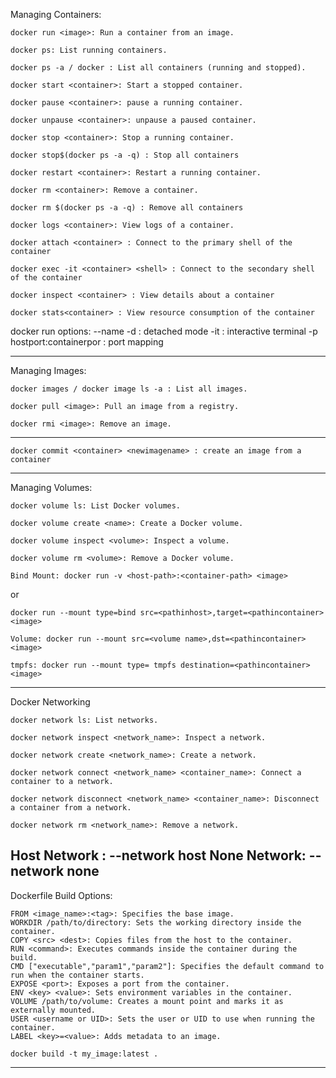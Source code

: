 Managing Containers:
```
docker run <image>: Run a container from an image.
```
```
docker ps: List running containers.
```
```
docker ps -a / docker : List all containers (running and stopped).
```
```
docker start <container>: Start a stopped container.
```
```
docker pause <container>: pause a running container.
```
```
docker unpause <container>: unpause a paused container.
```
```
docker stop <container>: Stop a running container.
```
```
docker stop$(docker ps -a -q) : Stop all containers
```
```
docker restart <container>: Restart a running container.
```
```
docker rm <container>: Remove a container.
```
```
docker rm $(docker ps -a -q) : Remove all containers
```
```
docker logs <container>: View logs of a container.
```
```
docker attach <container> : Connect to the primary shell of the container
```
```
docker exec -it <container> <shell> : Connect to the secondary shell of the container
```
```
docker inspect <container> : View details about a container
```
```
docker stats<container> : View resource consumption of the container
```
docker run options:
--name <containername>
-d : detached mode
-it : interactive terminal
-p hostport:containerpor : port mapping

-----------------------------------------------------------------------------------

Managing Images:
```
docker images / docker image ls -a : List all images.
```
```
docker pull <image>: Pull an image from a registry.
```
```
docker rmi <image>: Remove an image.
```
---------------------------------------------------------------------------------------
```
docker commit <container> <newimagename> : create an image from a container
```
---------------------------------------------------------------------------------------------

Managing Volumes:
```
docker volume ls: List Docker volumes.
```
```
docker volume create <name>: Create a Docker volume.
```
```
docker volume inspect <volume>: Inspect a volume.
```
```
docker volume rm <volume>: Remove a Docker volume.
```
```
Bind Mount: docker run -v <host-path>:<container-path> <image>
```
or
```
docker run --mount type=bind src=<pathinhost>,target=<pathincontainer> <image>
```
```
Volume: docker run --mount src=<volume name>,dst=<pathincontainer> <image>
```
```
tmpfs: docker run --mount type= tmpfs destination=<pathincontainer> <image>
```
-------------------------------------------------------------------------------------------------------
Docker Networking
```
docker network ls: List networks.
```
```
docker network inspect <network_name>: Inspect a network.
```
```
docker network create <network_name>: Create a network.
```
```
docker network connect <network_name> <container_name>: Connect a container to a network.
```
```
docker network disconnect <network_name> <container_name>: Disconnect a container from a network.
```
```
docker network rm <network_name>: Remove a network.
```
Host Network : --network host
None Network: -- network none
--------------------------------------------------------------------------------------------------------

Dockerfile Build Options:
```
FROM <image_name>:<tag>: Specifies the base image.
WORKDIR /path/to/directory: Sets the working directory inside the container.
COPY <src> <dest>: Copies files from the host to the container.
RUN <command>: Executes commands inside the container during the build.
CMD ["executable","param1","param2"]: Specifies the default command to run when the container starts.
EXPOSE <port>: Exposes a port from the container.
ENV <key> <value>: Sets environment variables in the container.
VOLUME /path/to/volume: Creates a mount point and marks it as externally mounted.
USER <username or UID>: Sets the user or UID to use when running the container.
LABEL <key>=<value>: Adds metadata to an image.
```
```
docker build -t my_image:latest .
```
-------------------------------------------------------------------------------------------------------
